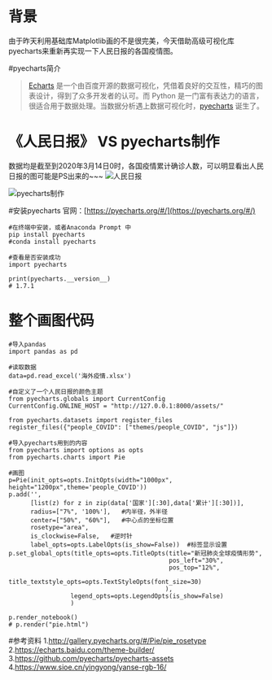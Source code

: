 # 背景
由于昨天利用基础库Matplotlib画的不是很完美，今天借助高级可视化库pyecharts来重新再实现一下人民日报的各国疫情图。

#pyecharts简介
>[Echarts](https://github.com/ecomfe/echarts) 是一个由百度开源的数据可视化，凭借着良好的交互性，精巧的图表设计，得到了众多开发者的认可。而 Python 是一门富有表达力的语言，很适合用于数据处理。当数据分析遇上数据可视化时，[pyecharts](https://github.com/pyecharts/pyecharts) 诞生了。

# 《人民日报》  VS   pyecharts制作
数据均是截至到2020年3月14日0时，各国疫情累计确诊人数，可以明显看出人民日报的图可能是PS出来的~~~
![人民日报](https://upload-images.jianshu.io/upload_images/6641583-5e104e3137c26987.jpg?imageMogr2/auto-orient/strip%7CimageView2/2/w/440)

![pyecharts制作](https://upload-images.jianshu.io/upload_images/6641583-c30228831c00604f.png?imageMogr2/auto-orient/strip%7CimageView2/2/w/440)


#安装pyecharts
官网：[https://pyecharts.org/#/](https://pyecharts.org/#/)

```
#在终端中安装，或者Anaconda Prompt 中
pip install pyecharts
#conda install pyecharts

#查看是否安装成功
import pyecharts

print(pyecharts.__version__)
# 1.7.1
```
# 整个画图代码
```
#导入pandas
import pandas as pd

#读取数据
data=pd.read_excel('海外疫情.xlsx')

#自定义了一个人民日报的颜色主题
from pyecharts.globals import CurrentConfig
CurrentConfig.ONLINE_HOST = "http://127.0.0.1:8000/assets/"

from pyecharts.datasets import register_files
register_files({"people_COVID": ["themes/people_COVID", "js"]})

#导入pyecharts用到的内容
from pyecharts import options as opts
from pyecharts.charts import Pie

#画图
p=Pie(init_opts=opts.InitOpts(width="1000px", height="1200px",theme='people_COVID'))
p.add('',
      [list(z) for z in zip(data['国家'][:30],data['累计'][:30])],
      radius=["7%", '100%'],   #内半径，外半径
      center=["50%", "60%"],   #中心点的坐标位置
      rosetype="area",        
      is_clockwise=False,   #逆时针
      label_opts=opts.LabelOpts(is_show=False))  #标签显示设置
p.set_global_opts(title_opts=opts.TitleOpts(title="新冠肺炎全球疫情形势",
                                            pos_left="30%",
                                            pos_top="12%",
                                            title_textstyle_opts=opts.TextStyleOpts(font_size=30)
                                           ),
                 legend_opts=opts.LegendOpts(is_show=False)
                 )

p.render_notebook()
# p.render("pie.html")
```

#参考资料
1.http://gallery.pyecharts.org/#/Pie/pie_rosetype
2.https://echarts.baidu.com/theme-builder/
3.https://github.com/pyecharts/pyecharts-assets
4.https://www.sioe.cn/yingyong/yanse-rgb-16/
